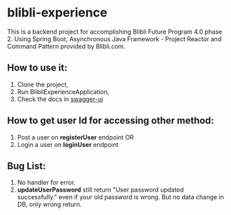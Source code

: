 # blibli-experience

This is a backend project for accomplishing Blibli Future Program 4.0 phase 2. Using Spring Boot, Asynchronous Java Framework - 
  Project Reactor and Command Pattern provided by Blibli.com. 

## How to use it:
1. Clone the project,
2. Run BlibliExperienceApplication,
3. Check the docs in [swagger-ui](http://localhost:8080/experience/swagger-ui.html#)

## How to get user Id for accessing other method:
1. Post a user on **registerUser** endpoint
OR
2. Login a user on **loginUser** endpoint

## Bug List:
1. No handler for error.
2. **updateUserPassword** still return "User password updated successfully." even if your old password is wrong. 
  But no data change in DB, only wrong return.
